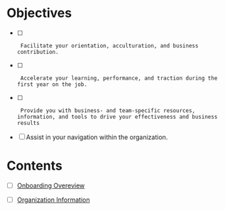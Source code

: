 # Objectives
  
- [ ]      Facilitate your orientation, acculturation, and business contribution.
- [ ]      Accelerate your learning, performance, and traction during the first year on the job. 
- [ ]      Provide you with business- and team-specific resources, information, and tools to drive your effectiveness and business results
- [ ]  Assist in your navigation within the organization.


# Contents

- [ ] [Onboarding Overeview](https://dev.azure.com/Supportability/Big%20Data/_wiki/wikis/Big-Data.wiki/218244/Oboarding-Overview)

- [ ] [Organization Information](https://dev.azure.com/Supportability/Big%20Data/_wiki/wikis/Big-Data.wiki/218246/Organization-Information) 




